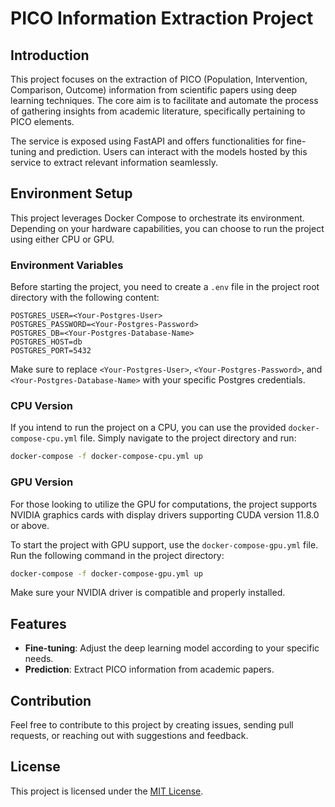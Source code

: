 # PICO Information Extraction Project

## Introduction

This project focuses on the extraction of PICO (Population, Intervention, Comparison, Outcome) information from scientific papers using deep learning techniques. The core aim is to facilitate and automate the process of gathering insights from academic literature, specifically pertaining to PICO elements.

The service is exposed using FastAPI and offers functionalities for fine-tuning and prediction. Users can interact with the models hosted by this service to extract relevant information seamlessly.

## Environment Setup

This project leverages Docker Compose to orchestrate its environment. Depending on your hardware capabilities, you can choose to run the project using either CPU or GPU.

### Environment Variables

Before starting the project, you need to create a `.env` file in the project root directory with the following content:
```
POSTGRES_USER=<Your-Postgres-User>
POSTGRES_PASSWORD=<Your-Postgres-Password>
POSTGRES_DB=<Your-Postgres-Database-Name>
POSTGRES_HOST=db
POSTGRES_PORT=5432
```
Make sure to replace `<Your-Postgres-User>`, `<Your-Postgres-Password>`, and `<Your-Postgres-Database-Name>` with your specific Postgres credentials.

### CPU Version

If you intend to run the project on a CPU, you can use the provided `docker-compose-cpu.yml` file. Simply navigate to the project directory and run:

```bash
docker-compose -f docker-compose-cpu.yml up
```

### GPU Version

For those looking to utilize the GPU for computations, the project supports NVIDIA graphics cards with display drivers supporting CUDA version 11.8.0 or above.

To start the project with GPU support, use the `docker-compose-gpu.yml` file. Run the following command in the project directory:

```bash
docker-compose -f docker-compose-gpu.yml up
```

Make sure your NVIDIA driver is compatible and properly installed.

## Features

- **Fine-tuning**: Adjust the deep learning model according to your specific needs.
- **Prediction**: Extract PICO information from academic papers.

## Contribution

Feel free to contribute to this project by creating issues, sending pull requests, or reaching out with suggestions and feedback.

## License

This project is licensed under the [MIT License](LICENSE.md).
